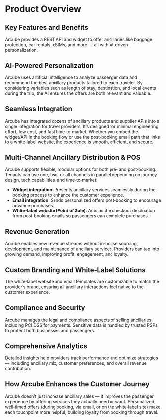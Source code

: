# Product Overview

## Key Features and Benefits

Arcube provides a REST API and widget to offer ancillaries like baggage protection, car rentals, eSIMs, and more — all with AI‑driven personalization.

## AI‑Powered Personalization
Arcube uses artificial intelligence to analyze passenger data and recommend the best ancillary products tailored to each traveler. By considering variables such as length of stay, destination, and local events during the trip, the AI ensures the offers are both relevant and valuable.

## Seamless Integration
Arcube has integrated dozens of ancillary products and supplier APIs into a single integration for travel providers. It’s designed for minimal engineering effort, low cost, and fast time‑to‑market. Whether you embed the widget/API in the booking flow or use the post‑booking email path that links to a white‑label website, the experience is smooth, efficient, and secure.

## Multi‑Channel Ancillary Distribution & POS
Arcube supports flexible, modular options for both pre‑ and post‑booking. Tenants can use one, two, or all channels in parallel depending on journey design, tech capabilities, and time‑to‑market:

- **Widget integration**: Presents ancillary services seamlessly during the booking process to enhance the customer experience.
- **Email integration**: Sends personalized offers post‑booking to encourage advance purchases.
- **White‑label website (Point of Sale)**: Acts as the checkout destination from post‑booking emails so passengers can complete purchases.

## Revenue Generation
Arcube enables new revenue streams without in‑house sourcing, development, and maintenance of ancillary services. Providers can tap into growing demand, improving profit, engagement, and loyalty.

## Custom Branding and White‑Label Solutions
The white‑label website and email templates are customizable to match the provider’s brand, ensuring all ancillary interactions feel native to the customer experience.

## Compliance and Security
Arcube manages the legal and compliance aspects of selling ancillaries, including PCI DSS for payments. Sensitive data is handled by trusted PSPs to protect both businesses and passengers.

## Comprehensive Analytics
Detailed insights help providers track performance and optimize strategies — including ancillary mix, customer preferences, and overall revenue contribution.

## How Arcube Enhances the Customer Journey

Arcube doesn’t just increase ancillary sales — it improves the passenger experience by offering services they actually need or want. Personalized, well‑timed offers (during booking, via email, or on the white‑label site) make each touchpoint more helpful, building loyalty from booking through travel.

